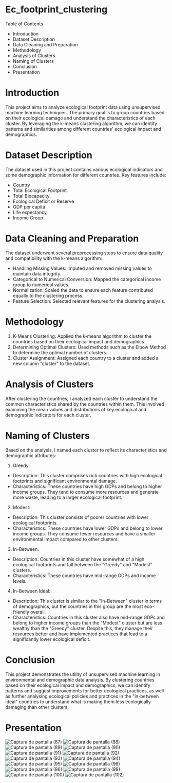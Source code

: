 # Ec_footprint_clustering
Table of Contents

- Introduction
- Dataset Description
- Data Cleaning and Preparation
- Methodology
- Analysis of Clusters
- Naming of Clusters
- Conclusion
- Presentation

# Introduction
This project aims to analyze ecological footprint data using unsupervised machine learning techniques. The primary goal is to group countries based on their ecological damage and understand the characteristics of each cluster. By leveraging the k-means clustering algorithm, we can identify patterns and similarities among different countries' ecological impact and demographics.

# Dataset Description
The dataset used in this project contains various ecological indicators and some demographic information for different countries. Key features include:

- Country
- Total Ecological Footprint
- Total Biocapacity
- Ecological Deficit or Reserve
- GDP per capita
- Life expectancy
- Income Group

# Data Cleaning and Preparation
The dataset underwent several preprocessing steps to ensure data quality and compatibility with the k-means algorithm:

- Handling Missing Values: Imputed and removed missing values to maintain data integrity.
- Categorical to Numerical Conversion: Mapped the categorical income group to numerical values.
- Normalization: Scaled the data to ensure each feature contributed equally to the clustering process.
- Feature Selection: Selected relevant features for the clustering analysis.

  
# Methodology
1. K-Means Clustering: Applied the k-means algorithm to cluster the countries based on their ecological impact and demographics.
2. Determining Optimal Clusters: Used methods such as the Elbow Method to determine the optimal number of clusters.
3. Cluster Assignment: Assigned each country to a cluster and added a new column "cluster" to the dataset.


# Analysis of Clusters
After clustering the countries, I analyzed each cluster to understand the common characteristics shared by the countries within them. This involved examining the mean values and distributions of key ecological and demographic indicators for each cluster.

# Naming of Clusters
Based on the analysis, I named each cluster to reflect its characteristics and demographic attributes:

1. Greedy:
- Description: This cluster comprises rich countries with high ecological footprints and significant environmental damage.
- Characteristics: These countries have high GDPs and belong to higher income groups. They tend to consume more resources and generate more waste, leading to a larger ecological footprint.

2. Modest:
- Description: This cluster consists of poorer countries with lower ecological footprints.
- Characteristics: These countries have lower GDPs and belong to lower income groups. They consume fewer resources and have a smaller environmental impact compared to other clusters.

3. In-Between:
- Description: Countries in this cluster have somewhat of a high ecological footprints and fall between the "Greedy" and "Modest" clusters.
- Characteristics: These countries have mid-range GDPs and income levels. 

4. In-Between Ideal:
- Description: This cluster is similar to the "In-Between" cluster in terms of demographics, but the countries in this group are the most eco-friendly overall.
- Characteristics: Countries in this cluster also have mid-range GDPs and belong to higher income groups than the "Modest" cluster but are less wealthy than the "Greedy" cluster. Despite this, they manage their resources better and have implemented practices that lead to a significantly lower ecological deficit.


# Conclusion
This project demonstrates the utility of unsupervised machine learning in environmental and demographic data analysis. By clustering countries based on their ecological impact and demographics, we can identify patterns and suggest improvements for better ecological practices, as well as further analysing ecological policies and practices in the "in-between ideal" countries to understand what is making them less ecologically damaging than other clusters.

# Presentation
  
![Captura de pantalla (87)](https://github.com/aranzanarcia/Ec_footprint_clustering/assets/165634773/3f21bbb4-71f1-420b-ad8e-6daee86b1898)
![Captura de pantalla (88)](https://github.com/aranzanarcia/Ec_footprint_clustering/assets/165634773/c7433cf7-4353-4d5a-a0cc-b218051ed380)
![Captura de pantalla (89)](https://github.com/aranzanarcia/Ec_footprint_clustering/assets/165634773/8606a1cf-f853-4f39-ae8d-606b81e941b0)
![Captura de pantalla (90)](https://github.com/aranzanarcia/Ec_footprint_clustering/assets/165634773/f8871f76-3874-4c1e-88e2-6cd510cd8cca)
![Captura de pantalla (91)](https://github.com/aranzanarcia/Ec_footprint_clustering/assets/165634773/a7ce97af-5113-47b6-a2ca-fa00bb067907)
![Captura de pantalla (92)](https://github.com/aranzanarcia/Ec_footprint_clustering/assets/165634773/064481f1-baf7-4697-9dbe-5971f672596e)
![Captura de pantalla (93)](https://github.com/aranzanarcia/Ec_footprint_clustering/assets/165634773/335081a4-715f-4bf7-a787-db12e9230dad)
![Captura de pantalla (94)](https://github.com/aranzanarcia/Ec_footprint_clustering/assets/165634773/ebee2a40-c2dc-4474-8560-20519998b85e)
![Captura de pantalla (95)](https://github.com/aranzanarcia/Ec_footprint_clustering/assets/165634773/099b1acf-757c-4ff8-984b-dc7ad98c6653)
![Captura de pantalla (96)](https://github.com/aranzanarcia/Ec_footprint_clustering/assets/165634773/06354a62-a7ac-4a81-ba94-d6840342f529)
![Captura de pantalla (96)](https://github.com/aranzanarcia/Ec_footprint_clustering/assets/165634773/480e566f-916a-4bda-a009-37ec48685941)
![Captura de pantalla (99)](https://github.com/aranzanarcia/Ec_footprint_clustering/assets/165634773/0a0a5b53-ff89-48a6-aec2-9524f11e318e)
![Captura de pantalla (100)](https://github.com/aranzanarcia/Ec_footprint_clustering/assets/165634773/6092d71b-255d-4d92-a6fb-cbf753efe4e1)
![Captura de pantalla (102)](https://github.com/aranzanarcia/Ec_footprint_clustering/assets/165634773/ec2a3a5a-3c04-467a-8371-08c0b11cf498)





